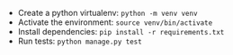 - Create a python virtualenv: `python -m venv venv`
- Activate the environment: `source venv/bin/activate`
- Install dependencies: `pip install -r requirements.txt`
- Run tests: `python manage.py test`
